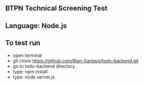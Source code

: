## BTPN Technical Screening Test

## Language: Node.js

## To test run

- open terminal
- gti clone https://github.com/Rian-Sanjaya/todo-backend.git
- go to todo-backend directory
- type: npm install
- type: node server.js
